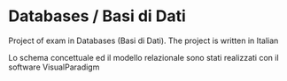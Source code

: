 # Databases / Basi di Dati
Project of exam in Databases (Basi di Dati). The project is written in Italian

Lo schema concettuale ed il modello relazionale sono stati realizzati con il software VisualParadigm 
